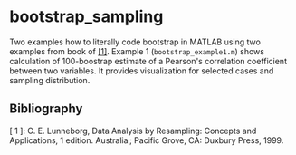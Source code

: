 # bootstrap_sampling

Two examples how to literally code bootstrap in MATLAB using two examples from book of [\[1\]](https://www.amazon.com/Data-Analysis-Resampling-Concepts-Applications/dp/0534221106). Example 1 (`bootstrap_example1.m`) shows calculation of 100-boostrap estimate of a Pearson's correlation coefficient between two variables. It provides visualization for selected cases and sampling distribution.





## Bibliography

[ 1 ]: C. E. Lunneborg, Data Analysis by Resampling: Concepts and Applications, 1 edition. Australia ; Pacific Grove, CA: Duxbury Press, 1999.
